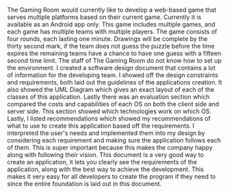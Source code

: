 The Gaming Room would currently like to develop a web-based game that serves multiple platforms based on their current game. Currently it is available as an Android app only. This game includes multiple games, and each game has multiple teams with multiple players. The game consists of four rounds, each lasting one minute. Drawings will be complete by the thirty second mark, if the team does not guess the puzzle before the time expires the remaining teams have a chance to have one guess with a fifteen second time limit. The staff of The Gaming Room do not know how to set up the environment. 
I created a software design document that contains a lot of information for the developing team. I showed off the design constraints and requirements, both laid out the guidelines of the applications creation. It also showed the UML Diagram which gives an exact layout of each of the classes of this application. Lastly there was an evaluation section which compared the costs and capabilities of each OS on both the client side and server side. This section showed which technologies work on which OS. Lastly, I listed recommendations which showed my recommendations of what to use to create this application based off the requirements. 
I interpreted the user's needs and implemented them into my design by considering each requirement and making sure the application follows each of them. This is super important because this makes the company happy along with following their vision. This document is a very good way to create an application, it lets you clearly see the requirements of the application, along with the best way to achieve the development. This makes it very easy for all developers to create the program if they need to since the entire foundation is laid out in this document.  
